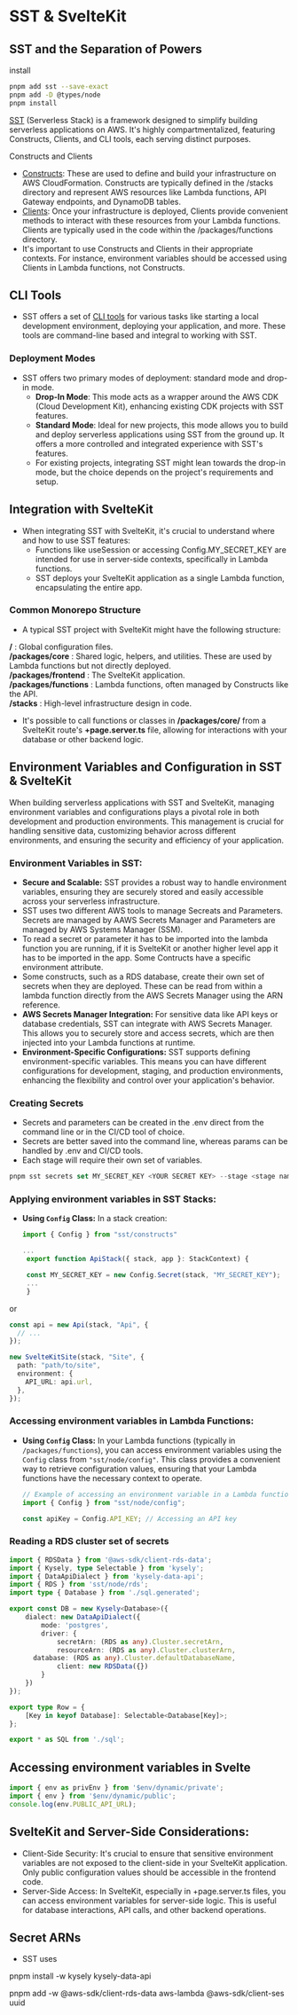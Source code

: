# SST & SvelteKit

## SST and the Separation of Powers

install

```bash
pnpm add sst --save-exact
pnpm add -D @types/node
pnpm install
```

[SST](https://docs.sst.dev/) (Serverless Stack) is a framework designed to simplify building serverless applications on AWS. It's highly compartmentalized, featuring Constructs, Clients, and CLI tools, each serving distinct purposes.

Constructs and Clients
- [Constructs](https://docs.sst.dev/constrcuts): These are used to define and build your infrastructure on AWS CloudFormation. Constructs are typically defined in the /stacks directory and represent AWS resources like Lambda functions, API Gateway endpoints, and DynamoDB tables.
- [Clients](https://docs.sst.dev/clients): Once your infrastructure is deployed, Clients provide convenient methods to interact with these resources from your Lambda functions. Clients are typically used in the code within the /packages/functions directory.
- It's important to use Constructs and Clients in their appropriate contexts. For instance, environment variables should be accessed using Clients in Lambda functions, not Constructs.
  
## CLI Tools

- SST offers a set of [CLI tools](https://docs.sst.dev/packages/sst) for various tasks like starting a local development environment, deploying your application, and more. These tools are command-line based and integral to working with SST.

### Deployment Modes

- SST offers two primary modes of deployment: standard mode and drop-in mode.
  - **Drop-In Mode**: This mode acts as a wrapper around the AWS CDK (Cloud Development Kit), enhancing existing CDK projects with SST features.
  - **Standard Mode**: Ideal for new projects, this mode allows you to build and deploy serverless applications using SST from the ground up. It offers a more controlled and integrated experience with SST's features.
  - For existing projects, integrating SST might lean towards the drop-in mode, but the choice depends on the project's requirements and setup.
  
## Integration with SvelteKit

- When integrating SST with SvelteKit, it's crucial to understand where and how to use SST features:
  - Functions like useSession or accessing Config.MY_SECRET_KEY are intended for use in server-side contexts, specifically in Lambda functions.
  - SST deploys your SvelteKit application as a single Lambda function, encapsulating the entire app.

### Common Monorepo Structure

- A typical SST project with SvelteKit might have the following structure:

**/**   : Global configuration files.  
**/packages/core**  : Shared logic, helpers, and utilities. These are used by Lambda functions but not directly deployed.  
**/packages/frontend**  : The SvelteKit application.  
**/packages/functions** : Lambda functions, often managed by Constructs like the API.  
**/stacks** : High-level infrastructure design in code.

- It's possible to call functions or classes in **/packages/core/** from a SvelteKit route's **+page.server.ts** file, allowing for interactions with your database or other backend logic.  

## Environment Variables and Configuration in SST & SvelteKit

When building serverless applications with SST and SvelteKit, managing environment variables and configurations plays a pivotal role in both development and production environments. This management is crucial for handling sensitive data, customizing behavior across different environments, and ensuring the security and efficiency of your application.

### Environment Variables in SST:

- **Secure and Scalable:** SST provides a robust way to handle environment variables, ensuring they are securely stored and easily accessible across your serverless infrastructure.
- SST uses two different AWS tools to manage Secreats and Parameters.  Secrets are managed by AAWS Secrets Manager and Parameters are managed by AWS Systems Manager (SSM).
- To read a secret or parameter it has to be imported into the lambda function you are running, if it is SvelteKit or another higher level app it has to be imported in the app.  Some Contructs have a specific environment attribute.
- Some constructs, such as a RDS database, create their own set of secrets when they are deployed.  These can be read from within a lambda function directly from the AWS Secrets Manager using the ARN reference.
- **AWS Secrets Manager Integration:** For sensitive data like API keys or database credentials, SST can integrate with AWS Secrets Manager. This allows you to securely store and access secrets, which are then injected into your Lambda functions at runtime.
- **Environment-Specific Configurations:** SST supports defining environment-specific variables. This means you can have different configurations for development, staging, and production environments, enhancing the flexibility and control over your application's behavior.

### Creating Secrets

 - Secrets and parameters can be created in the .env direct from the command line or in the CI/CD tool of choice.  
 - Secrets are better saved into the command line, whereas params can be handled by .env and CI/CD tools.
 - Each stage will require their own set of variables.  
  
 ```typescript
 pnpm sst secrets set MY_SECRET_KEY <YOUR SECRET KEY> --stage <stage name>
 ```

### Applying environment variables in SST Stacks:  

- **Using `Config` Class:** In a stack creation:
  
  ```typescript
  import { Config } from "sst/constructs"

  ...
   export function ApiStack({ stack, app }: StackContext) {

   const MY_SECRET_KEY = new Config.Secret(stack, "MY_SECRET_KEY");
   ...
   }
  ```

or 

```typescript
const api = new Api(stack, "Api", {
  // ...
});

new SvelteKitSite(stack, "Site", {
  path: "path/to/site",
  environment: {
    API_URL: api.url,
  },
});
```

### Accessing environment variables in Lambda Functions:

- **Using `Config` Class:** In your Lambda functions (typically in `/packages/functions`), you can access environment variables using the `Config` class from `"sst/node/config"`. This class provides a convenient way to retrieve configuration values, ensuring that your Lambda functions have the necessary context to operate.
  
  ``` typescript
  // Example of accessing an environment variable in a Lambda function
  import { Config } from "sst/node/config";

  const apiKey = Config.API_KEY; // Accessing an API key
  ```

### Reading a RDS cluster set of secrets

```typescript
import { RDSData } from '@aws-sdk/client-rds-data';
import { Kysely, type Selectable } from 'kysely';
import { DataApiDialect } from 'kysely-data-api';
import { RDS } from 'sst/node/rds';
import type { Database } from './sql.generated';

export const DB = new Kysely<Database>({
	dialect: new DataApiDialect({
		mode: 'postgres',
		driver: {
			secretArn: (RDS as any).Cluster.secretArn,
			resourceArn: (RDS as any).Cluster.clusterArn,
      database: (RDS as any).Cluster.defaultDatabaseName,
			client: new RDSData({})
		}
	})
});

export type Row = {
	[Key in keyof Database]: Selectable<Database[Key]>;
};

export * as SQL from './sql';
```

## Accessing environment variables in Svelte

```typescript
import { env as privEnv } from '$env/dynamic/private';
import { env } from '$env/dynamic/public';
console.log(env.PUBLIC_API_URL);
```

## SvelteKit and Server-Side Considerations:

- Client-Side Security: It's crucial to ensure that sensitive environment variables are not exposed to the client-side in your SvelteKit application. Only public configuration values should be accessible in the frontend code.
- Server-Side Access: In SvelteKit, especially in +page.server.ts files, you can access environment variables for server-side logic. This is useful for database interactions, API calls, and other backend operations.

## Secret ARNs

- SST uses 

pnpm install -w kysely
kysely-data-api

pnpm add -w @aws-sdk/client-rds-data aws-lambda @aws-sdk/client-ses uuid
